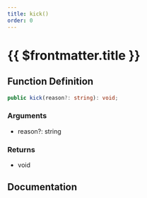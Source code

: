 ```yaml
---
title: kick()
order: 0
---
```


# {{ $frontmatter.title }}

<!--@include: ./kick_partial_header.md-->

## Function Definition

```ts
public kick(reason?: string): void;
```

### Arguments

* reason?: string

### Returns

* void

## Documentation

<!--@include: ./kick_partial_footer.md-->
